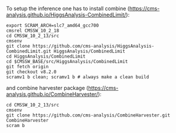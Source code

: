 To setup the inference one has to install combine (https://cms-analysis.github.io/HiggsAnalysis-CombinedLimit/):

```
export SCRAM_ARCH=slc7_amd64_gcc700
cmsrel CMSSW_10_2_18
cd CMSSW_10_2_13/src
cmsenv
git clone https://github.com/cms-analysis/HiggsAnalysis-CombinedLimit.git HiggsAnalysis/CombinedLimit
cd HiggsAnalysis/CombinedLimit
cd $CMSSW_BASE/src/HiggsAnalysis/CombinedLimit
git fetch origin
git checkout v8.2.0
scramv1 b clean; scramv1 b # always make a clean build
``` 
and combine harvester package (https://cms-analysis.github.io/CombineHarvester/):
```
cd CMSSW_10_2_13/src
cmsenv
git clone https://github.com/cms-analysis/CombineHarvester.git CombineHarvester
scram b
```


